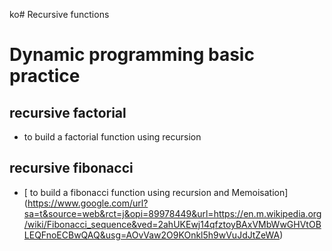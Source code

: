 ko# Recursive functions
# Dynamic programming basic practice
## recursive factorial

- to build a factorial function using recursion

## recursive fibonacci

- [ to build a fibonacci function using recursion and Memoisation]
  (https://www.google.com/url?sa=t&source=web&rct=j&opi=89978449&url=https://en.m.wikipedia.org/wiki/Fibonacci_sequence&ved=2ahUKEwj14qfztoyBAxVMbWwGHVtOBLEQFnoECBwQAQ&usg=AOvVaw2O9KOnkl5h9wVuJdJtZeWA)
